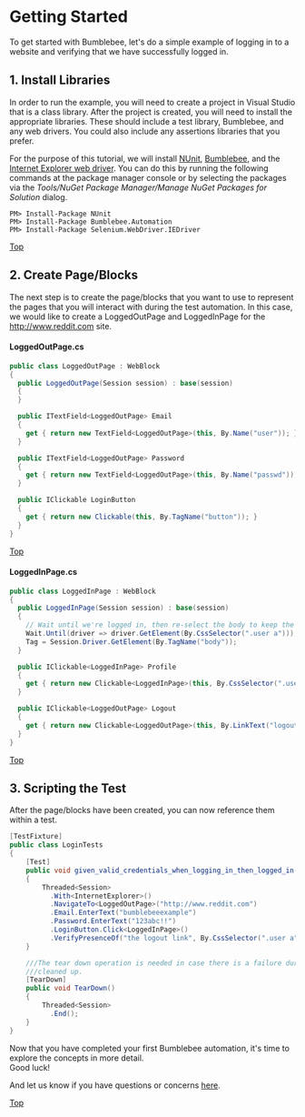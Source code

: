 # Getting Started

To get started with Bumblebee, let's do a simple example of logging in to a website and verifying that we have successfully logged in.

## 1. Install Libraries
In order to run the example, you will need to create a project in Visual Studio that is a class library.  After the project is created, you will need to install the appropriate libraries.  These should include a test library, Bumblebee, and any web drivers.  You could also include any assertions libraries that you prefer.  

For the purpose of this tutorial, we will install [NUnit](https://www.nuget.org/packages/NUnit/2.6.4), [Bumblebee](https://www.nuget.org/packages/Bumblebee.Automation/), and the [Internet Explorer web driver](https://www.nuget.org/packages/Selenium.WebDriver.IEDriver/).  You can do this by running the following commands at the package manager console or by selecting the packages via the *Tools/NuGet Package Manager/Manage NuGet Packages for Solution* dialog.

```
PM> Install-Package NUnit
PM> Install-Package Bumblebee.Automation
PM> Install-Package Selenium.WebDriver.IEDriver
```

[Top](./getting-started)

## 2. Create Page/Blocks
The next step is to create the page/blocks that you want to use to represent the pages that you will interact with during the test automation.  In this case, we would like to create a LoggedOutPage and LoggedInPage for the http://www.reddit.com site.

#### LoggedOutPage.cs

```csharp
public class LoggedOutPage : WebBlock
{
  public LoggedOutPage(Session session) : base(session)
  {
  }

  public ITextField<LoggedOutPage> Email
  {
    get { return new TextField<LoggedOutPage>(this, By.Name("user")); }
  }

  public ITextField<LoggedOutPage> Password
  {
    get { return new TextField<LoggedOutPage>(this, By.Name("passwd")); }
  }

  public IClickable LoginButton
  {
    get { return new Clickable(this, By.TagName("button")); }
  }
}
```

[Top](./getting-started)

#### LoggedInPage.cs
```csharp
public class LoggedInPage : WebBlock
{
  public LoggedInPage(Session session) : base(session)
  {
    // Wait until we're logged in, then re-select the body to keep the DOM fresh
    Wait.Until(driver => driver.GetElement(By.CssSelector(".user a")));
    Tag = Session.Driver.GetElement(By.TagName("body"));
  }

  public IClickable<LoggedInPage> Profile
  {
    get { return new Clickable<LoggedInPage>(this, By.CssSelector(".user a")); }
  }

  public IClickable<LoggedOutPage> Logout
  {
    get { return new Clickable<LoggedOutPage>(this, By.LinkText("logout")); }          
  }
}
```

[Top](./getting-started)

## 3. Scripting the Test
After the page/blocks have been created, you can now reference them within a test.

```csharp
[TestFixture]
public class LoginTests
{
    [Test]
    public void given_valid_credentials_when_logging_in_then_logged_in()
    {
        Threaded<Session>
          .With<InternetExplorer>()
          .NavigateTo<LoggedOutPage>("http://www.reddit.com")
          .Email.EnterText("bumblebeeexample")
          .Password.EnterText("123abc!!")
          .LoginButton.Click<LoggedInPage>()
          .VerifyPresenceOf("the logout link", By.CssSelector(".user a"));
    }

    ///The tear down operation is needed in case there is a failure during the test.  The Session will need to be
    ///cleaned up.
    [TearDown]
    public void TearDown()
    {
        Threaded<Session>
          .End();
    }
}
```

Now that you have completed your first Bumblebee automation, it's time to explore the concepts in more detail.  
Good luck!  

And let us know if you have questions or concerns [here](../issues).

[Top](./getting-started)
